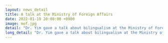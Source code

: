 ```yaml
---
layout: news_detail
title: A talk at the Ministry of Foreign Affairs
date: 2022-01-19 20:00:00 +0900
image: mof.jpg
detail: "Dr. Yim gave a talk about bilingualism at the Ministry of Foreign Affairs"
long_detail: "Dr. Yim gave a talk about bilingualism at the Ministry of Foreign Affairs."
---
```


